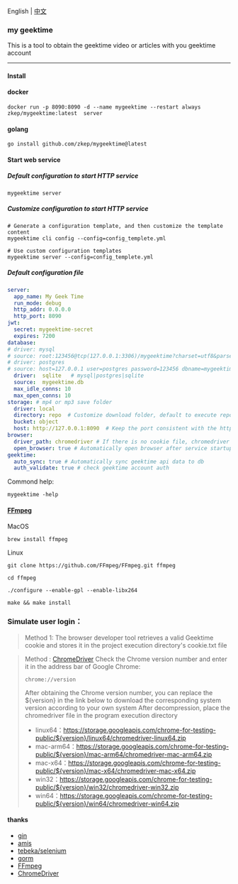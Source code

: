English | [中文](./README_CN.md)

### my geektime
This is a tool to obtain the geektime video or articles with you geektime account

---
#### Install

#### docker
```shell
docker run -p 8090:8090 -d --name mygeektime --restart always zkep/mygeektime:latest  server  
```
#### golang
```shell
go install github.com/zkep/mygeektime@latest
```
#### Start web service

##### Default configuration to start HTTP service
```shell
mygeektime server
```

##### Customize configuration to start HTTP service
```shell
# Generate a configuration template, and then customize the template content
mygeektime cli config --config=config_templete.yml

# Use custom configuration templates
mygeektime server --config=config_templete.yml
```

##### Default configuration file
```yaml
server:
  app_name: My Geek Time
  run_mode: debug
  http_addr: 0.0.0.0
  http_port: 8090
jwt:
  secret: mygeektime-secret
  expires: 7200
database:
# driver: mysql
# source: root:123456@tcp(127.0.0.1:3306)/mygeektime?charset=utf8&parseTime=True&loc=Local&timeout=1000ms
# driver: postgres
# source: host=127.0.0.1 user=postgres password=123456 dbname=mygeektime port=5432 sslmode=disable TimeZone=Asia/Shanghai
  driver:  sqlite   # mysql|postgres|sqlite
  source:  mygeektime.db
  max_idle_conns: 10
  max_open_conns: 10
storage: # mp4 or mp3 save folder
  driver: local
  directory: repo  # Customize download folder, default to execute repo directory under the directory
  bucket: object
  host: http://127.0.0.1:8090  # Keep the port consistent with the http_port in the server
browser:
  driver_path: chromedriver # If there is no cookie file, chromedriver will be used by default to simulate login and obtain cookies
  open_browser: true # Automatically open browser after service startup
geektime:
  auto_sync: true # Automatically sync geektime api data to db
  auth_validate: true # check geektime account auth
```

Commond help:
```shell
mygeektime -help
```

#### [FFmpeg](https://ffmpeg.org/download.html)

MacOS
```shell
brew install ffmpeg        
```
Linux
```shell
git clone https://github.com/FFmpeg/FFmpeg.git ffmpeg

cd ffmpeg

./configure --enable-gpl --enable-libx264

make && make install
```

### Simulate user login：

> Method 1: The browser developer tool retrieves a valid Geektime cookie and stores it in the project execution directory's cookie.txt file

> Method : [ChromeDriver](https://googlechromelabs.github.io/chrome-for-testing/#stable)
> Check the Chrome version number and enter it in the address bar of Google Chrome:
>```shell
>chrome://version
>```
> After obtaining the Chrome version number, you can replace the ${version} in the link below to download the corresponding system version according to your own system
After decompression, place the chromedriver file in the program execution directory
>* linux64：https://storage.googleapis.com/chrome-for-testing-public/${version}/linux64/chromedriver-linux64.zip
>* mac-arm64：https://storage.googleapis.com/chrome-for-testing-public/${version}/mac-arm64/chromedriver-mac-arm64.zip
>* mac-x64：https://storage.googleapis.com/chrome-for-testing-public/${version}/mac-x64/chromedriver-mac-x64.zip
>* win32：https://storage.googleapis.com/chrome-for-testing-public/${version}/win32/chromedriver-win32.zip
>* win64：https://storage.googleapis.com/chrome-for-testing-public/${version}/win64/chromedriver-win64.zip


#### thanks
* [gin](https://github.com/gin-gonic/gin)
* [amis](https://github.com/baidu/amis)
* [tebeka/selenium](https://github.com/tebeka/selenium)
* [gorm](https://github.com/go-gorm/gorm)
* [FFmpeg](https://ffmpeg.org/download.html)
* [ChromeDriver](https://developer.chrome.google.cn/docs/chromedriver/get-started)